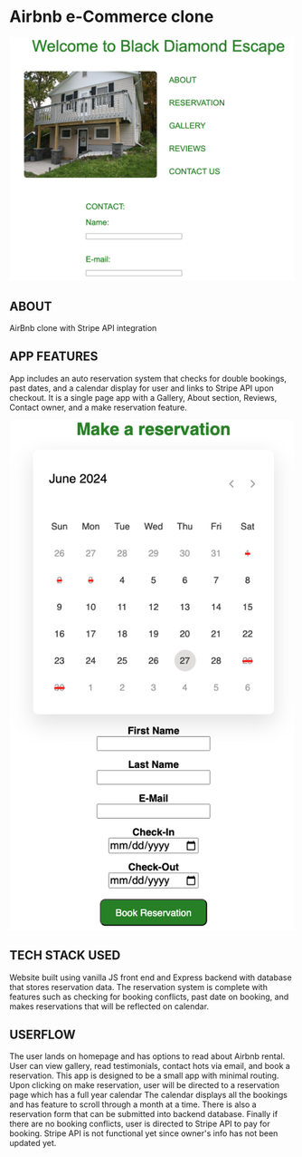 # Airbnb e-Commerce clone

![title](pictures/airbnb2.png)

## ABOUT 
AirBnb clone with Stripe API integration

## APP FEATURES
App includes an auto reservation system that checks for double bookings, past dates, and a calendar display for user and links to Stripe API upon checkout. It is a single page app 
with a Gallery, About section, Reviews, Contact owner, and a make reservation feature.

![title](pictures/airbnb1.png)

## TECH STACK USED
Website built using vanilla JS front end and Express backend with database that stores reservation data. The reservation system is complete with features such as 
checking for booking conflicts, past date on booking, and makes reservations that will be reflected on calendar.

## USERFLOW
The user lands on homepage and has options to read about Airbnb rental. User can view gallery, read testimonials, contact hots via email, and book a reservation. 
This app is designed to be a small app with minimal routing. Upon clicking on make reservation, user will be directed to a reservation page which has a full year calendar
The calendar displays all the bookings and has feature to scroll through a month at a time. There is also a reservation form that can be submitted into backend database.
Finally if there are no booking conflicts, user is directed to Stripe API to pay for booking. Stripe API is not functional yet since owner's info has not been updated 
yet.

